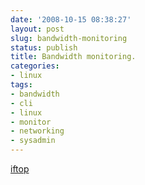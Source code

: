 ```yaml
---
date: '2008-10-15 08:38:27'
layout: post
slug: bandwidth-monitoring
status: publish
title: Bandwidth monitoring.
categories:
- linux
tags:
- bandwidth
- cli
- linux
- monitor
- networking
- sysadmin
---
```


[iftop](http://ex-parrot.com/~pdw/iftop/)
